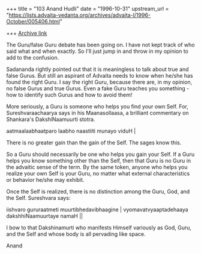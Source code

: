 +++
title = "103 Anand Hudli"
date = "1996-10-31"
upstream_url = "https://lists.advaita-vedanta.org/archives/advaita-l/1996-October/005406.html"

+++
[Archive link](https://lists.advaita-vedanta.org/archives/advaita-l/1996-October/005406.html)

  The Guru/false Guru debate has been going on. I have not kept track of
who said what and when exactly. So I'll just jump in and throw in my
opinion to add to the confusion.

Sadananda rightly pointed out that it is meaningless to talk about true
and false Gurus. But still an aspirant of Advaita needs to know when he/she
has found the right Guru. I say the right Guru, because there are, in my
opinion, no false Gurus and true Gurus. Even a fake Guru teaches you
something - how to identify such Gurus and how to avoid them!

More seriously, a Guru is someone who helps you find your own Self. For,
Sureshvaraachaarya says in his Maanasollaasa, a brilliant commentary on
Shankara's DakshiNaamuurti stotra.


 aatmaalaabhaatparo laabho naastiiti munayo viduH |

 There is no greater gain than the gain of the Self. The sages know this.


 So a Guru should necessarily be one who helps you gain your Self. If a
 Guru helps you know something other than the Self, then that Guru is no
Guru in the advaitic sense of the term. By the same token, anyone who
helps you realize your own Self is your Guru, no matter what external
characteristics or behavior  he/she may exhibit.

Once the Self is realized, there is no distinction among the Guru, God,
and the Self. Sureshvara says:

  iishvaro gururaatmeti muurtibhedavibhaagine |
  vyomavatvyaaptadehaaya dakshhiNaamuurtaye namaH ||


  I bow to that Dakshinamurti who manifests Himself variously as God,
  Guru, and the Self and whose body is all pervading like space.


Anand

